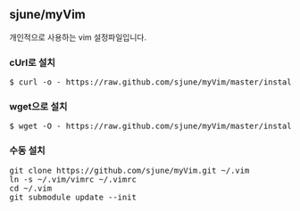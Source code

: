 ## sjune/myVim
개인적으로 사용하는 vim 설정파일입니다. 

### cUrl로 설치
<pre>
$ curl -o - https://raw.github.com/sjune/myVim/master/install.sh | sh
</pre>
### wget으로 설치
<pre>
$ wget -O - https://raw.github.com/sjune/myVim/master/install.sh | sh
</pre>

### 수동 설치
<pre>
git clone https://github.com/sjune/myVim.git ~/.vim
ln -s ~/.vim/vimrc ~/.vimrc
cd ~/.vim
git submodule update --init
</pre>
